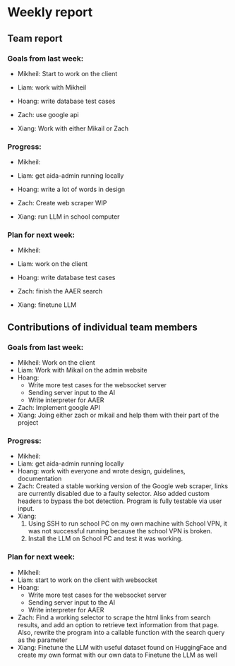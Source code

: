 # Weekly report

## Team report
  ### Goals from last week:
  -  Mikheil: Start to work on the client

  - Liam: work with Mikheil
  
  - Hoang: write database test cases
  
  - Zach: use google api
  
  - Xiang: Work with either Mikail or Zach
  
  ### Progress:
  - Mikheil: 

  - Liam: get aida-admin running locally

  - Hoang: write a lot of words in design

  - Zach: Create web scraper WIP

  - Xiang: run LLM in school computer
        
  ### Plan for next week:
  - Mikheil:
            
  - Liam: work on the client
            
  - Hoang: write database test cases
            
  - Zach: finish the AAER search
            
  - Xiang: finetune LLM

## Contributions of individual team members

  ### Goals from last week:
  - Mikheil: Work on the client
  - Liam: Work with Mikail on the admin website
  - Hoang:
    - Write more test cases for the websocket server
    - Sending server input to the AI
    - Write interpreter for AAER
  - Zach: Implement google API
  - Xiang: Joing either zach or mikail and help them with their part of the project  
  
  ### Progress:
  - Mikheil: 
  - Liam: get aida-admin running locally
  - Hoang: work with everyone and wrote design, guidelines, documentation
  - Zach: Created a stable working version of the Google web scraper, links are currently disabled due to a faulty selector. Also added custom headers to bypass the bot detection. Program is fully testable via user input.
  - Xiang: 
    1. Using SSH to run school PC on my own machine with School VPN, it was not successful running because the school VPN is broken.  
    2. Install the LLM on School PC and test it was working.

  ### Plan for next week:
  - Mikheil:
  - Liam: start to work on the client with websocket
  - Hoang:
    - Write more test cases for the websocket server
    - Sending server input to the AI
    - Write interpreter for AAER
  - Zach: Find a working selector to scrape the html links from search results, and add an option to retrieve text information from that page. Also,  rewrite the program into a callable function with the search query as the parameter
  - Xiang: Finetune the LLM with useful dataset found on HuggingFace and create my own format with our own data to Finetune the LLM as well
